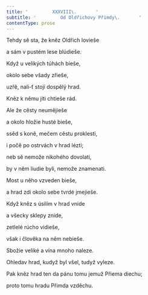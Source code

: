 ```yaml
---
title: '         XXXVIII\.       '
subtitle: '         Od Oldřichovy Přimdy\.       '
contentType: prose
---
```


Tehdy sě sta, že kněz Oldřich lovieše

a sám v pustém lese blúdieše.

Když u velikých túhách bieše,

okolo sebe všady zřieše,

uzřě, nali-ť stojí dospělý hrad.

Kněz k němu jíti chtieše rád.

Ale že cěsty neumějieše

a okolo hložie husté bieše,

ssěd s koně, mečem cěstu proklesti,

i počě po ostrvách v hrad lézti;

neb sě nemože nikohého dovolati,

by v něm liudie byli, nemože znamenati.

Most u něho vzveden bieše,

a hrad zdi okolo sebe tvrdé jmejieše.

Když kněz s úsilím v hrad vnide

a všecky sklepy znide,

zetlelé rúcho vidieše,

však i člověka na něm nebieše.

Sbožie veliké a vína mnoho naleze.

Ohledav hrad, kudyž byl všel, tudyž vyleze.

Pak kněz hrad ten da pánu tomu jemuž Přiema diechu;

proto tomu hradu Přimda vzděchu.

